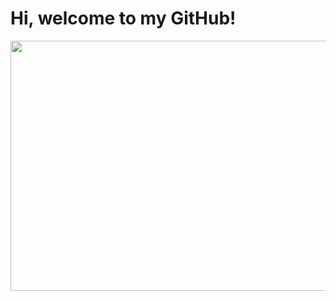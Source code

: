 <div align="left">
  <h1>
    Hi, welcome to my GitHub!
  </h1>
</div>

<div align="center">
  <img src="https://gifdb.com/images/high/jujutsu-kaisen-satoru-gojo-frolic-bgi6v62j3dpb17nx.gif" width="700" height="400"/>
</div>
